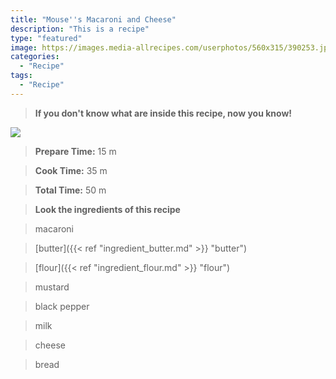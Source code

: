 ```yaml
---
title: "Mouse''s Macaroni and Cheese"
description: "This is a recipe"
type: "featured"
image: https://images.media-allrecipes.com/userphotos/560x315/390253.jpg
categories: 
  - "Recipe"
tags: 
  - "Recipe"
---
```



>**If you don't know what are inside this recipe, now you know!**

![](../images/Recipes-Banner.jpg)
> **Prepare Time:** 15 m


> **Cook Time:** 35 m


> **Total Time:** 50 m

> **Look the ingredients of this recipe**

> macaroni

> [butter]({{< ref "ingredient_butter.md" >}} "butter")

> [flour]({{< ref "ingredient_flour.md" >}} "flour")

> mustard

> black pepper

> milk

> cheese

> bread

